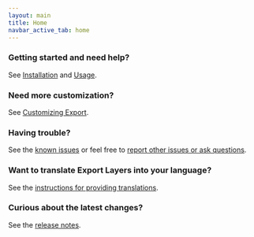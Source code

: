 ```yaml
---
layout: main
title: Home
navbar_active_tab: home
---
```


### Getting started and need help?

See [Installation](sections/Installation.html) and [Usage](sections/Usage.html).


### Need more customization?

See [Customizing Export](sections/Customizing-Export.html).


### Having trouble?

See the [known issues](sections/Known-Issues.html) or feel free to [report other issues or ask questions](https://github.com/khalim19/gimp-plugin-export-layers/issues).


### Want to translate Export Layers into your language?

See the [instructions for providing translations](sections/Providing-Translations.html).


### Curious about the latest changes?

See the [release notes](sections/CHANGELOG.html).
